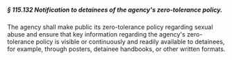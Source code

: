 ##### § 115.132 Notification to detainees of the agency's zero-tolerance policy. #####

The agency shall make public its zero-tolerance policy regarding sexual abuse and ensure that key information regarding the agency's zero-tolerance policy is visible or continuously and readily available to detainees, for example, through posters, detainee handbooks, or other written formats.